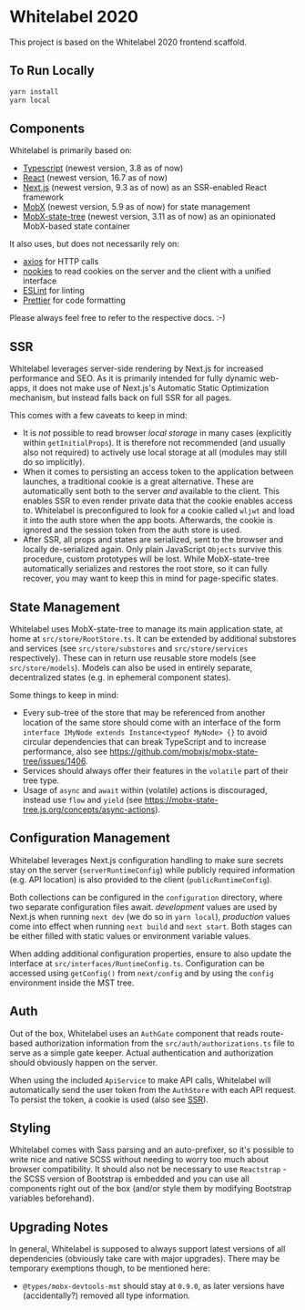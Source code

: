 # Whitelabel 2020

This project is based on the Whitelabel 2020 frontend scaffold. 

## To Run Locally
```bash
yarn install
yarn local
```

## Components
Whitelabel is primarily based on:
* [Typescript](https://www.typescriptlang.org) (newest version, 3.8 as of now)
* [React](https://reactjs.org) (newest version, 16.7 as of now)
* [Next.js](https://nextjs.org) (newest version, 9.3 as of now) as an SSR-enabled React framework
* [MobX](https://mobx.js.org) (newest version, 5.9 as of now) for state management
* [MobX-state-tree](https://mobx-state-tree.js.org) (newest version, 3.11 as of now) as an opinionated MobX-based state container

It also uses, but does not necessarily rely on:
* [axios](https://github.com/axios/axios) for HTTP calls
* [nookies](https://github.com/maticzav/nookies) to read cookies on the server and the client with a unified interface
* [ESLint](https://eslint.org) for linting
* [Prettier](https://prettier.io) for code formatting

Please always feel free to refer to the respective docs. :-)

## SSR
Whitelabel leverages server-side rendering by Next.js for increased performance and SEO. As it is primarily intended for fully dynamic web-apps, it does not make use of Next.js's Automatic Static Optimization mechanism, but instead falls back on full SSR for all pages. 

This comes with a few caveats to keep in mind:
* It is _not_ possible to read browser _local storage_ in many cases (explicitly within `getInitialProps`). It is therefore not recommended (and usually also not required) to actively use local storage at all (modules may still do so implicitly). 
* When it comes to persisting an access token to the application between launches, a traditional cookie is a great alternative. These are automatically sent both to the server _and_ available to the client. This enables SSR to even render private data that the cookie enables access to. Whitelabel is preconfigured to look for a cookie called `wljwt` and load it into the auth store when the app boots. Afterwards, the cookie is ignored and the session token from the auth store is used.
* After SSR, all props and states are serialized, sent to the browser and locally de-serialized again. Only plain JavaScript `Objects` survive this procedure, custom prototypes will be lost. While MobX-state-tree automatically serializes and restores the root store, so it can fully recover, you may want to keep this in mind for page-specific states. 

## State Management
Whitelabel uses MobX-state-tree to manage its main application state, at home at `src/store/RootStore.ts`. It can be extended by additional substores and services (see `src/store/substores` and `src/store/services` respectively). These can in return use reusable store models (see `src/store/models`). Models can also be used in entirely separate, decentralized states (e.g. in ephemeral component states).

Some things to keep in mind:
* Every sub-tree of the store that may be referenced from another location of the same store should come with an interface of the form `interface IMyNode extends Instance<typeof MyNode> {}` to avoid circular dependencies that can break TypeScript and to increase performance, also see https://github.com/mobxjs/mobx-state-tree/issues/1406.
* Services should always offer their features in the `volatile` part of their tree type.
* Usage of `async` and `await` within (volatile) actions is discouraged, instead use `flow` and `yield` (see https://mobx-state-tree.js.org/concepts/async-actions). 

## Configuration Management
Whitelabel leverages Next.js configuration handling to make sure secrets stay on the server (`serverRuntimeConfig`) while publicly required information (e.g. API location) is also provided to the client (`publicRuntimeConfig`). 

Both collections can be configured in the `configuration` directory, where two separate configuration files await. _development_ values are used by Next.js when running `next dev` (we do so in `yarn local`), _production_ values come into effect when running `next build` and `next start`. Both stages can be either filled with static values or environment variable values.

When adding additional configuration properties, ensure to also update the interface at `src/interfaces/RuntimeConfig.ts`. Configuration can be accessed using `getConfig()` from `next/config` and by using the `config` environment inside the MST tree.

## Auth
Out of the box, Whitelabel uses an `AuthGate` component that reads route-based authorization information from the `src/auth/authorizations.ts` file to serve as a simple gate keeper. Actual authentication and authorization should obviously happen on the server.

When using the included `ApiService` to make API calls, Whitelabel will automatically send the user token from the `AuthStore` with each API request. To persist the token, a cookie is used (also see [SSR](#ssr)).

## Styling
Whitelabel comes with Sass parsing and an auto-prefixer, so it's possible to write nice and native SCSS without needing to worry too much about browser compatibility. It should also not be necessary to use `Reactstrap` - the SCSS version of Bootstrap is embedded and you can use all components right out of the box (and/or style them by modifying Bootstrap variables beforehand). 

## Upgrading Notes
In general, Whitelabel is supposed to always support latest versions of all dependencies (obviously take care with major upgrades). There may be temporary exemptions though, to be mentioned here:
* `@types/mobx-devtools-mst` should stay at `0.9.0`, as later versions have (accidentally?) removed all type information.
